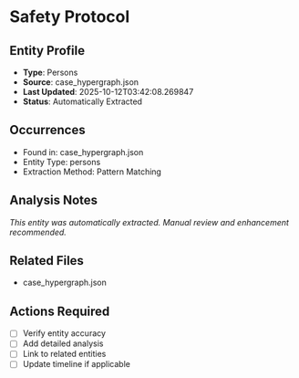 # Safety Protocol

## Entity Profile
- **Type**: Persons
- **Source**: case_hypergraph.json
- **Last Updated**: 2025-10-12T03:42:08.269847
- **Status**: Automatically Extracted

## Occurrences
- Found in: case_hypergraph.json
- Entity Type: persons
- Extraction Method: Pattern Matching

## Analysis Notes
*This entity was automatically extracted. Manual review and enhancement recommended.*

## Related Files
- case_hypergraph.json

## Actions Required
- [ ] Verify entity accuracy
- [ ] Add detailed analysis
- [ ] Link to related entities
- [ ] Update timeline if applicable
